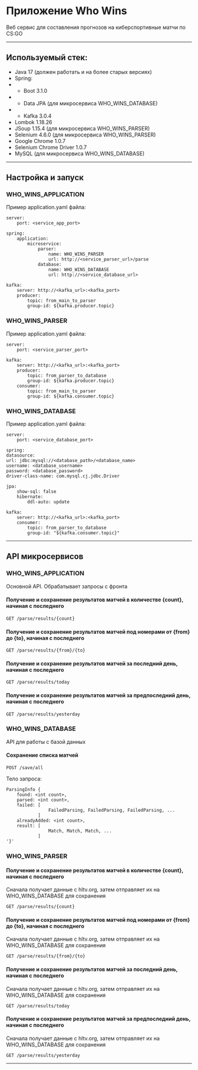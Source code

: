 
# Приложение Who Wins
Веб сервис для составления прогнозов на киберспортивные матчи по CS:GO

 ---
## Используемый стек:
 - Java 17 (должен работать и на более старых версиях)
 - Spring:
 - - Boot 3.1.0
 - - Data JPA (для микросервиса WHO_WINS_DATABASE)
 - - Kafka 3.0.4
 - Lombok 1.18.26
 - JSoup 1.15.4 (для микросервиса WHO_WINS_PARSER)
 - Selenium 4.6.0 (для микросервиса WHO_WINS_PARSER)
 - Google Chrome 1.0.7 
 - Selenium Chrome Driver 1.0.7
 - MySQL (для микросервиса WHO_WINS_DATABASE)

---
## Настройка и запуск

### WHO_WINS_APPLICATION

Пример application.yaml файла:

    server:
        port: <service_app_port>

    spring:
        application:
            microservice:
                parser:
                    name: WHO_WINS_PARSER
                    url: http://<service_parser_url>/parse
                database:
                    name: WHO_WINS_DATABASE
                    url: http://<service_database_url>

    kafka:
        server: http://<kafka_url>:<kafka_port>
        producer:
            topic: from_main_to_parser
            group-id: ${kafka.producer.topic}

### WHO_WINS_PARSER

Пример application.yaml файла:

    server:
        port: <service_parser_port>
        
    kafka:
        server: http://<kafka_url>:<kafka_port>
        producer:
            topic: from_parser_to_database
            group-id: ${kafka.producer.topic}
        consumer:
            topic: from_main_to_parser
            group-id: ${kafka.consumer.topic}


### WHO_WINS_DATABASE
Пример application.yaml файла:

    server:
        port: <service_database_port>
    
    spring:
    datasource:
    url: jdbc:mysql://<database_path>/<database_name>
    username: <database_username>
    password: <database_password>
    driver-class-name: com.mysql.cj.jdbc.Driver
    
    jpa:
        show-sql: false
        hibernate:
            ddl-auto: update
    
    kafka:
        server: http://<kafka_url>:<kafka_port>
        consumer:
            topic: from_parser_to_database
            group-id: "${kafka.consumer.topic}"

---
## API микросервисов

### WHO_WINS_APPLICATION
Основной API. Обрабатывает запросы с фронта 

#### Получение и сохранение результатов матчей в количестве {count}, начиная с последнего

    GET /parse/results/{count}

#### Получение и сохранение результатов матчей под номерами от {from} до {to}, начиная с последнего 

    GET /parse/results/{from}/{to}

#### Получение и сохранение результатов матчей за последний день, начиная с последнего

    GET /parse/results/today

#### Получение и сохранение результатов матчей за предпоследний день, начиная с последнего

    GET /parse/results/yesterday

### WHO_WINS_DATABASE
API для работы с базой данных

#### Сохранение списка матчей

    POST /save/all

Тело запроса:

    ParsingInfo {
        found: <int count>,
        parsed: <int count>,
        failed: [   
                    FailedParsing, FailedParsing, FailedParsing, ...
                ]
        alreadyAdded: <int count>,
        result: [
                    Match, Match, Match, ...
                ]
    '}'
    

### WHO_WINS_PARSER

#### Получение и сохранение результатов матчей в количестве {count}, начиная с последнего
Сначала получает данные с hltv.org, затем отправляет их на WHO_WINS_DATABASE для сохранения 

    GET /parse/results/{count}

#### Получение и сохранение результатов матчей под номерами от {from} до {to}, начиная с последнего
Сначала получает данные с hltv.org, затем отправляет их на WHO_WINS_DATABASE для сохранения

    GET /parse/results/{from}/{to}

#### Получение и сохранение результатов матчей за последний день, начиная с последнего
Сначала получает данные с hltv.org, затем отправляет их на WHO_WINS_DATABASE для сохранения

    GET /parse/results/today

#### Получение и сохранение результатов матчей за предпоследний день, начиная с последнего
Сначала получает данные с hltv.org, затем отправляет их на WHO_WINS_DATABASE для сохранения

    GET /parse/results/yesterday

---